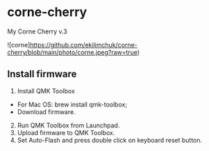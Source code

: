 # corne-cherry
My Corne Cherry v.3

![corne]https://github.com/ekilimchuk/corne-cherry/blob/main/photo/corne.jpeg?raw=true)

## Install firmware
1) Install QMK Toolbox
- For Mac OS: brew install qmk-toolbox;
- Download firmware.
2) Run QMK Toolbox from Launchpad.
3) Upload firmware to QMK Toolbox.
4) Set Auto-Flash and press double click on keyboard reset button.
